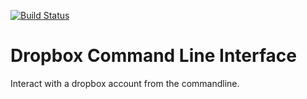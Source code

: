 [![Build Status](https://travis-ci.org/voidnologo/dropbox-cli.svg?branch=master)](https://travis-ci.org/voidnologo/dropbox-cli)

# Dropbox Command Line Interface

Interact with a dropbox account from the commandline.

